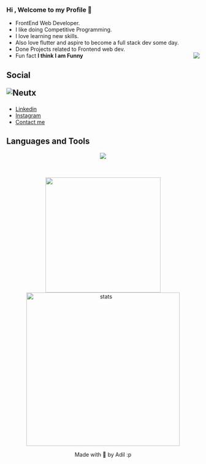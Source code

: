 ### Hi , Welcome to my Profile 👋

- FrontEnd Web Developer.
- I like doing Competitive Programming.
- I love learning new skills.
- Also love flutter and aspire to become a full stack dev some day.
- Done Projects related to Frontend web dev.
- Fun fact **I think I am Funny**
<img src = "https://questfox.files.wordpress.com/2020/07/taphere.gif?w=200"  align = "right"> </img>

## Social <p> <img src="https://komarev.com/ghpvc/?username=Neutx&label=Profile%20views&color=0e75b6&style=flat" alt="Neutx" /> </p>
- [Linkedin](https://www.linkedin.com/in/adilparwez28/)
- [Instagram](https://www.instagram.com/adil_parwez_28/)
- [Contact me](mailto:dlprwz@gmail.com?subject=Hey%20Adil&body=Hi%20there)


## Languages and Tools


<p align="center">
<img  src="https://skillicons.dev/icons?i=html,css,js,flutter,dart,github,vscode,androidstudio,python,c,react,firebase,mongodb,googlecloud" >
</p>



</br>

</br>
<div align='center' width="6rem">
    <img   width="300px" src="https://github-readme-stats.vercel.app/api?username=Neutx&theme=jolly&show_icons=true"/>
    <img  width="400px" src="https://github-readme-streak-stats.herokuapp.com?user=Neutx&theme=jolly&border_radius=5" alt= "stats"/>
</div>
<!-- 
![Github Stats]![Adil's GitHub stats](https://github-readme-stats.vercel.app/api?username=anuraghazra&show_icons=true&theme=dark) -->
<!-- <hr>
<img  src="http://github-readme-streak-stats.herokuapp.com/?user=Neutx&theme=dark" />
 -->
 <p align = "center" > Made with 🤍 by Adil :p </p>
<!-- <img width=100% title="#ADIL PARWEZ" alt="#ADIL PARWEZ" src="https://capsule-render.vercel.app/api?type=waving&color=gradient&customColorList=6,11,20&height=150&section=footer&text=ADIL_PARWEZ&fontSize=20&fontColor=fff&animation=twinkling&fontAlignY=72"/> -->
 
